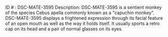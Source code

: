 ID # : DSC-MATE-3595
Description: DSC-MATE-3595 is a sentient monkey of the species Cebus apella commonly known as a "capuchin monkey". DSC-MATE-3595 displays a frightened expression through its facial feature of an open mouth as well as the way it holds itself. It usually sports a retro cap on its head and a pair of normal glasses on its eyes.